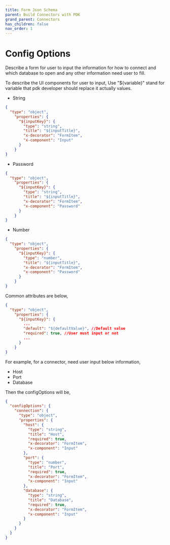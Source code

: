 ```yaml
---
title: Form Json Schema
parent: Build Connectors with PDK
grand_parent: Connectors
has_children: false
nav_order: 1
---
```


# Config Options

Describe a form for user to input the information for how to connect and which database to open and any other information need user to fill. 

To describe the UI components for user to input, Use "${variable}" stand for variable that pdk developer should replace it actually values.   
- String
```json
{
  "type": "object",
    "properties": {
      "${inputKey}": {
        "type": "string",
        "title": "${inputTitle}",
        "x-decorator": "FormItem",
        "x-component": "Input"
      }
    }
}
```
- Password  
```json
{
  "type": "object",
    "properties": {
      "${inputKey}": {
        "type": "string",
        "title": "${inputTitle}",
        "x-decorator": "FormItem",
        "x-component": "Password"
      }
    }
}
```
- Number
```json
{
  "type": "object",
    "properties": {
      "${inputKey}": {
        "type": "number",
        "title": "${inputTitle}",
        "x-decorator": "FormItem",
        "x-component": "Password"
      }
    }
}
```

Common attributes are below, 
```json
{
  "type": "object",
    "properties": {
      "${inputKey}": {
        ...
        "default": "${defaultValue}", //Default value
        "required": true, //User must input or not
        ...
      }
    }
}
```

For example, for a connector, need user input below information, 
- Host
- Port
- Database

Then the configOptions will be, 
```json
{
  "configOptions": {
    "connection": {
      "type": "object",
      "properties": {
        "host": {
          "type": "string",
          "title": "Host",
          "required": true,
          "x-decorator": "FormItem",
          "x-component": "Input"
        },
        "port": {
          "type": "number",
          "title": "Port",
          "required": true,
          "x-decorator": "FormItem",
          "x-component": "Input"
        },
        "database": {
          "type": "string",
          "title": "Database",
          "required": true,
          "x-decorator": "FormItem",
          "x-component": "Input"
        }
      }
    }
  }
}
```

